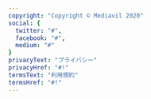```yaml
---
copyright: "Copyright © Mediavil 2020"
social: {
  twitter: "#",
  facebook: "#",
  medium: "#"
}
privacyText: "プライバシー"
privacyHref: "#!"
termsText: "利用規約"
termsHref: "#!"
---
```

